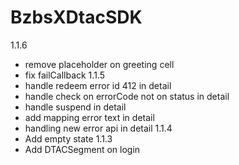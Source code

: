 # BzbsXDtacSDK
1.1.6
- remove placeholder on greeting cell
- fix failCallback
1.1.5
- handle redeem error id 412 in detail
- handle check on errorCode not on status in detail
- handle suspend in detail
- add mapping error text in detail
- handling new error api in detail
1.1.4
- Add empty state
1.1.3
- Add DTACSegment on login

